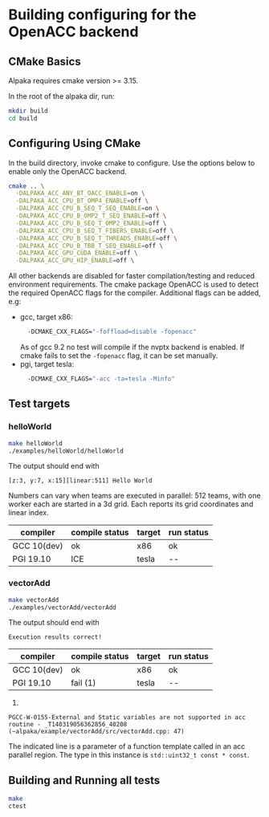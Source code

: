 # Building configuring for the OpenACC backend

## CMake Basics

Alpaka requires cmake version >= 3.15.

In the root of the alpaka dir, run:
```bash
mkdir build
cd build
```

## Configuring Using CMake

In the build directory, invoke cmake to configure. Use the options below to
enable only the OpenACC backend.

```bash
cmake .. \
  -DALPAKA_ACC_ANY_BT_OACC_ENABLE=on \
  -DALPAKA_ACC_CPU_BT_OMP4_ENABLE=off \
  -DALPAKA_ACC_CPU_B_SEQ_T_SEQ_ENABLE=on \
  -DALPAKA_ACC_CPU_B_OMP2_T_SEQ_ENABLE=off \
  -DALPAKA_ACC_CPU_B_SEQ_T_OMP2_ENABLE=off \
  -DALPAKA_ACC_CPU_B_SEQ_T_FIBERS_ENABLE=off \
  -DALPAKA_ACC_CPU_B_SEQ_T_THREADS_ENABLE=off \
  -DALPAKA_ACC_CPU_B_TBB_T_SEQ_ENABLE=off \
  -DALPAKA_ACC_GPU_CUDA_ENABLE=off \
  -DALPAKA_ACC_GPU_HIP_ENABLE=off \
```
All other backends are disabled for faster compilation/testing and reduced
environment requirements. The cmake package OpenACC is used to detect the
required OpenACC flags for the compiler. Additional flags can be added, e.g:
- gcc, target x86:
  ```bash
    -DCMAKE_CXX_FLAGS="-foffload=disable -fopenacc"
  ```
  As of gcc 9.2 no test will compile if the nvptx backend is enabled. If cmake
  fails to set the `-fopenacc` flag, it can be set manually.
- pgi, target tesla:
  ```bash
    -DCMAKE_CXX_FLAGS="-acc -ta=tesla -Minfo"
  ```

## Test targets

### helloWorld

```bash
make helloWorld
./examples/helloWorld/helloWorld
```
The output should end with
```
[z:3, y:7, x:15][linear:511] Hello World
```
Numbers can vary when teams are executed in parallel: 512 teams, with one worker
each are started in a 3d grid. Each reports its grid coordinates and linear
index.

|compiler|compile status|target|run status|
|---|---|---|---|
|GCC 10(dev)| ok|x86|ok|
|PGI 19.10| ICE|tesla|--|

### vectorAdd

```bash
make vectorAdd
./examples/vectorAdd/vectorAdd
```
The output should end with
```
Execution results correct!
```

|compiler|compile status|target|run status|
|---|---|---|---|
|GCC 10(dev)| ok|x86|ok|
|PGI 19.10| fail (1) |tesla|--|

1. 
  ```
  PGCC-W-0155-External and Static variables are not supported in acc routine - _T140319056362856_40208
  (~alpaka/example/vectorAdd/src/vectorAdd.cpp: 47)
  ```
  The indicated line is a parameter of a function template called in an acc
  parallel region. The type in this instance is `std::uint32_t const * const`.
  
## Building and Running all tests

```bash
make
ctest
```
